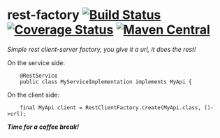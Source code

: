# rest-factory [![Build Status](https://travis-ci.org/tcurrie/rest-factory.svg?branch=master)](https://travis-ci.org/tcurrie/rest-factory) [![Coverage Status](https://coveralls.io/repos/github/tcurrie/rest-factory/badge.svg?branch=master)](https://coveralls.io/github/tcurrie/rest-factory?branch=master) [![Maven Central](https://maven-badges.herokuapp.com/maven-central/simple/rest.factory/badge.svg?style=flat)](http://search.maven.org/#search|ga|1|g%3Asimple.rest.factory)
_Simple rest client-server factory, you give it a url, it does the rest!_

On the service side:

        @RestService
        public class MyServiceImplementation implements MyApi {

On the client side:

        final MyApi client = RestClientFactory.create(MyApi.class, ()->url);

**_Time for a coffee break!_**
